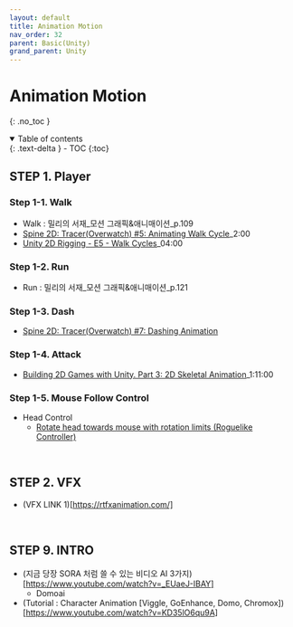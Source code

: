```yaml
---
layout: default
title: Animation Motion
nav_order: 32
parent: Basic(Unity)
grand_parent: Unity
---
```


# Animation Motion

{: .no_toc }

<details open markdown="block">
  <summary>
    Table of contents
  </summary>
  {: .text-delta }
- TOC
{:toc}
</details>

<!------------------------------------ STEP ------------------------------------>


## STEP 1. Player 

### Step 1-1. Walk
* Walk : 밀리의 서재_모션 그래픽&애니매이션_p.109
* [Spine 2D: Tracer(Overwatch) #5: Animating Walk Cycle](https://www.youtube.com/watch?v=xYWHjjRlUuQ)_2:00
* [Unity 2D Rigging - E5 - Walk Cycles](https://www.youtube.com/watch?v=xa8JTnzB_Jo&list=PL2cNFQAw_ndxLtVGMDtbbNdWch4yIioBP&index=5)_04:00

### Step 1-2. Run 
* Run : 밀리의 서재_모션 그래픽&애니매이션_p.121

### Step 1-3. Dash
* [Spine 2D: Tracer(Overwatch) #7: Dashing Animation](https://www.youtube.com/watch?v=z8K4w4xlTHo&list=PL9sqFOj762pze86MJRwKs5xaMEdJ87fCH&index=7)

### Step 1-4. Attack
* [Building 2D Games with Unity. Part 3: 2D Skeletal Animation](https://www.youtube.com/watch?v=eagChFn_BAE)_1:11:00

### Step 1-5. Mouse Follow Control

* Head Control
  * [Rotate head towards mouse with rotation limits (Roguelike Controller)](https://www.youtube.com/watch?v=M4cT4UY7Arw)   

<br>

## STEP 2. VFX

* (VFX LINK 1)[https://rtfxanimation.com/]

<br>

## STEP 9. INTRO

* (지금 당장 SORA 처럼 쓸 수 있는 비디오 AI 3가지)[https://www.youtube.com/watch?v=_EUaeJ-IBAY]
  * Domoai
* (Tutorial : Character Animation [Viggle, GoEnhance, Domo, Chromox])[https://www.youtube.com/watch?v=KD35lO6qu9A]
